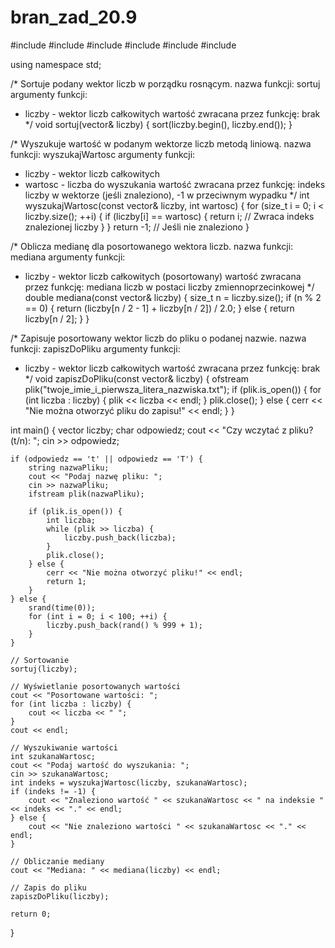 # bran_zad_20.9


#include <iostream>
#include <vector>
#include <algorithm>
#include <fstream>
#include <cstdlib>
#include <ctime>

using namespace std;

/*
Sortuje podany wektor liczb w porządku rosnącym.
nazwa funkcji: sortuj
argumenty funkcji: 
- liczby - wektor liczb całkowitych
wartość zwracana przez funkcję: brak
*/
void sortuj(vector<int>& liczby) {
    sort(liczby.begin(), liczby.end());
}

/*
Wyszukuje wartość w podanym wektorze liczb metodą liniową.
nazwa funkcji: wyszukajWartosc
argumenty funkcji: 
- liczby - wektor liczb całkowitych
- wartosc - liczba do wyszukania
wartość zwracana przez funkcję: indeks liczby w wektorze (jeśli znaleziono), -1 w przeciwnym wypadku
*/
int wyszukajWartosc(const vector<int>& liczby, int wartosc) {
    for (size_t i = 0; i < liczby.size(); ++i) {
        if (liczby[i] == wartosc) {
            return i; // Zwraca indeks znalezionej liczby
        }
    }
    return -1; // Jeśli nie znaleziono
}

/*
Oblicza medianę dla posortowanego wektora liczb.
nazwa funkcji: mediana
argumenty funkcji: 
- liczby - wektor liczb całkowitych (posortowany)
wartość zwracana przez funkcję: mediana liczb w postaci liczby zmiennoprzecinkowej
*/
double mediana(const vector<int>& liczby) {
    size_t n = liczby.size();
    if (n % 2 == 0) {
        return (liczby[n / 2 - 1] + liczby[n / 2]) / 2.0;
    } else {
        return liczby[n / 2];
    }
}

/*
Zapisuje posortowany wektor liczb do pliku o podanej nazwie.
nazwa funkcji: zapiszDoPliku
argumenty funkcji: 
- liczby - wektor liczb całkowitych
wartość zwracana przez funkcję: brak
*/
void zapiszDoPliku(const vector<int>& liczby) {
    ofstream plik("twoje_imie_i_pierwsza_litera_nazwiska.txt");
    if (plik.is_open()) {
        for (int liczba : liczby) {
            plik << liczba << endl;
        }
        plik.close();
    } else {
        cerr << "Nie można otworzyć pliku do zapisu!" << endl;
    }
}

int main() {
    vector<int> liczby;
    char odpowiedz;
    cout << "Czy wczytać z pliku? (t/n): ";
    cin >> odpowiedz;

    if (odpowiedz == 't' || odpowiedz == 'T') {
        string nazwaPliku;
        cout << "Podaj nazwę pliku: ";
        cin >> nazwaPliku;
        ifstream plik(nazwaPliku);

        if (plik.is_open()) {
            int liczba;
            while (plik >> liczba) {
                liczby.push_back(liczba);
            }
            plik.close();
        } else {
            cerr << "Nie można otworzyć pliku!" << endl;
            return 1;
        }
    } else {
        srand(time(0));
        for (int i = 0; i < 100; ++i) {
            liczby.push_back(rand() % 999 + 1);
        }
    }

    // Sortowanie
    sortuj(liczby);

    // Wyświetlanie posortowanych wartości
    cout << "Posortowane wartości: ";
    for (int liczba : liczby) {
        cout << liczba << " ";
    }
    cout << endl;

    // Wyszukiwanie wartości
    int szukanaWartosc;
    cout << "Podaj wartość do wyszukania: ";
    cin >> szukanaWartosc;
    int indeks = wyszukajWartosc(liczby, szukanaWartosc);
    if (indeks != -1) {
        cout << "Znaleziono wartość " << szukanaWartosc << " na indeksie " << indeks << "." << endl;
    } else {
        cout << "Nie znaleziono wartości " << szukanaWartosc << "." << endl;
    }

    // Obliczanie mediany
    cout << "Mediana: " << mediana(liczby) << endl;

    // Zapis do pliku
    zapiszDoPliku(liczby);

    return 0;
}
